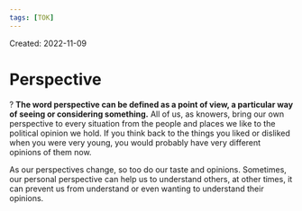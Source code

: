 ```yaml
---
tags: [TOK] 
---
```

Created: 2022-11-09

# Perspective
?
**The word perspective can be defined as a point of view, a particular way of seeing or considering something.**
All of us, as knowers, bring our own perspective to every situation from the people and places we like to the political opinion we hold. If you think back to the things you liked or disliked when you were very young, you would probably have very different opinions of them now.
<!--SR:!2022-11-25,4,230-->

As our perspectives change, so too do our taste and opinions. Sometimes, our personal perspective can help us to understand others, at other times, it can prevent us from understand or even wanting to understand their opinions.
